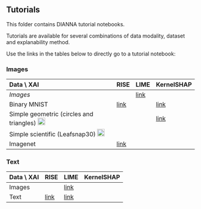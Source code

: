 ## Tutorials
This folder contains DIANNA tutorial notebooks.

Tutorials are available for several combinations of data modality, dataset and explanability method.

Use the links in the tables below to directly go to a tutorial notebook:

<!--- to do: check if LIME is for LeafSNap (Simple Sicnetific) or more. DO we need Images row or each notebook is for 1 dataset only!? -->

### Images
|Data \ XAI|RISE|LIME|KernelSHAP|
|:-----|:---|:---|:---|
|_Images_|[]()|[link](lime_images.ipynb)|[]()|
|Binary MNIST |[link](rise_mnist.ipynb)| []()| [link](kernelshap_mnist.ipynb)|
|Simple geometric (circles and triangles) <img width="20" alt="SimpleGeometric Logo" src="https://user-images.githubusercontent.com/3244249/151539027-f2fc3fc0-282a-4993-9680-74ee28bcd360.png">|[]()| []()| [link](kernelshap_geometric_shapes.ipynb)|
|Simple scientific (Leafsnap30) <img width="20" alt="LeafSnap30 Logo" src="https://user-images.githubusercontent.com/3244249/151539100-dbdfe0f8-485f-45d4-a249-a1f79e970066.png"> []()| []()| []()|
|Imagenet |[link](rise_imagenet.ipynb)| []()| []()|

### Text
|Data \ XAI|RISE|LIME|KernelSHAP|
|:-----|:---|:---|:---|
|Images|[]()|[link](lime_images.ipynb)|[]()|
|Text|[link](rise_text.ipynb)|[link](lime_text.ipynb)|[]()|
